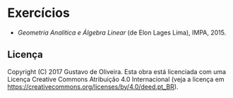 # Exercícios

* _Geometria Analítica e Álgebra Linear_ (de Elon Lages Lima), IMPA, 2015.

## Licença

Copyright (C) 2017 Gustavo de Oliveira. Esta obra está licenciada com uma
Licença Creative Commons Atribuição 4.0 Internacional (veja a licença em
https://creativecommons.org/licenses/by/4.0/deed.pt_BR).
